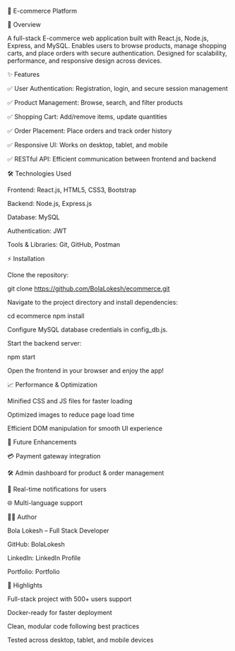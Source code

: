 🛒 E-commerce Platform

🚀 Overview

A full-stack E-commerce web application built with React.js, Node.js, Express, and MySQL.
Enables users to browse products, manage shopping carts, and place orders with secure authentication.
Designed for scalability, performance, and responsive design across devices.

✨ Features

✅ User Authentication: Registration, login, and secure session management

✅ Product Management: Browse, search, and filter products

✅ Shopping Cart: Add/remove items, update quantities

✅ Order Placement: Place orders and track order history

✅ Responsive UI: Works on desktop, tablet, and mobile

✅ RESTful API: Efficient communication between frontend and backend

🛠 Technologies Used

Frontend: React.js, HTML5, CSS3, Bootstrap

Backend: Node.js, Express.js

Database: MySQL

Authentication: JWT

Tools & Libraries: Git, GitHub, Postman

⚡ Installation

Clone the repository:

git clone https://github.com/BolaLokesh/ecommerce.git


Navigate to the project directory and install dependencies:

cd ecommerce
npm install


Configure MySQL database credentials in config_db.js.

Start the backend server:

npm start


Open the frontend in your browser and enjoy the app!

📈 Performance & Optimization

Minified CSS and JS files for faster loading

Optimized images to reduce page load time

Efficient DOM manipulation for smooth UI experience

🔮 Future Enhancements

💳 Payment gateway integration

🛠 Admin dashboard for product & order management

🔔 Real-time notifications for users

🌐 Multi-language support

👨‍💻 Author

Bola Lokesh – Full Stack Developer

GitHub: BolaLokesh

LinkedIn: LinkedIn Profile

Portfolio: Portfolio

🎯 Highlights

Full-stack project with 500+ users support

Docker-ready for faster deployment

Clean, modular code following best practices

Tested across desktop, tablet, and mobile devices
